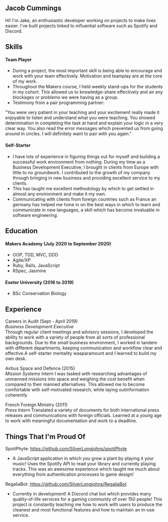 ## Jacob Cummings

Hi! I'm Jake, an enthusiastic developer working on projects to make lives easier. I've built projects linked to influential software such as Spotify and Discord.

## Skills

#### Team Player

- During a project, the most important skill is being able to encourage and work with your team effectively. Motivation and teamplay are at the core of my work. 
- Throughout the Makers course, I held weekly stand-ups for the students in my cohort. This allowed us to knowledge-share effectively and air any blockages or problems we were having as a group.
- Testimony from a pair programming partner:

"You were very patient in your teaching and your excitement really made it enjoyable to listen and understand what you were teaching. You showed determination in completing the task at hand and explain your logic in a very clear way. You also read the error messages which prevented us from going around in circles. I will definitely want to pair with you again."

#### Self-Starter

- I have lots of experience in figuring things out for myself and building a successful work environment from nothing. During my time as a Business Development Executive, I brought in clients from Europe with little to no groundwork. I contributed to the growth of my company through bringing in new business and providing excellent service to my clients.
- This has taught me excellent methodology by which to get settled in almost any environment and make it my own.
- Communicating with clients from foreign countries such as France an germany has helped me hone in on the best ways in which to learn and communicate in new languages, a skill which has become invaluable in software engineering.

## Education

#### Makers Academy (July 2020 to September 2020)

- OOP, TDD, MVC, DDD
- Agile/XP
- Ruby, Rails, JavaScript
- RSpec, Jasmine

#### Exeter University (2016 to 2019)

- BSc Conservation Biology

## Experience

Careers in Audit (Sept - April 2019)    
*Business Development Executive*  
Through regular client meetings and advisory sessions, I developed the ability to work with a variety of people from all sorts of professional backgrounds. Due to the small business environment, I worked in tandem with different departments, keeping communication and workflow clear and effective.A self-starter mentality wasparamount and I learned to build my own desk.

Airbus Space and Defence (2015)    
*Mission Systems Intern*
I was tasked with researching advantages of unmanned missions into space and weighing the cost benefit when compared to their manned alternatives. This allowed me to become comfortable with self-motivated research, while laying outinformation coherently

French Foreign Ministry (2011)    
*Press Intern*
Translated a variety of documents for both international press releases and communications with foreign officials. Learned at a young age to work with meaningful documentation and work to a deadline.

## Things That I'm Proud Of

SpotiPhyte: https://github.com/SilverLongjohns/spotiPhyte
- A JavaScript application in which you grow a plant by playing it your music! Uses the Spotify API to read your library and currently playing tracks. This was an awesome experience which taught me much about everything from authentication processes to game design!

RegaliaBot: https://github.com/SilverLongjohns/RegaliaBot
- Currently in development! A Discord chat bot which provides many quality-of-life services for a gaming community of over 150 people! This project is constantly teaching me how to work with users to produce the cleanest and most functional features and how to maintain an in-use service.
